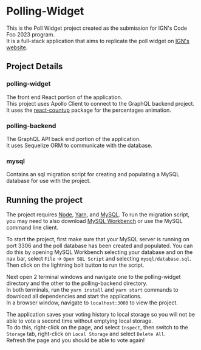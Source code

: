 # Polling-Widget

This is the Poll Widget project created as the submission for IGN's Code Foo 2023 program.  
It is a full-stack application that aims to replicate the poll widget on [IGN's website](https://www.ign.com/articles/the-magicians-elephant-review).  
  
## Project Details  
### polling-widget  
The front end React portion of the application.  
This project uses Apollo Client to connect to the GraphQL backend project.  
It uses the [react-countup](https://www.npmjs.com/package/react-countup) package for the percentages animation.
### polling-backend  
The GraphQL API back end portion of the application.  
It uses Sequelize ORM to communicate with the database.
### mysql  
Contains an sql migration script for creating and populating a MySQL database for use with the project.  
  

  
## Running the project  
The project requires [Node](https://nodejs.org/en/download), [Yarn](https://classic.yarnpkg.com/lang/en/docs/install/#mac-stable), and [MySQL](https://dev.mysql.com/downloads/installer/). 
To run the migration script, you may need to also download [MySQL Workbench](https://www.mysql.com/products/workbench/) or use the MySQL command line client.  
  
To start the project, first make sure that your MySQL server is running on port 3306 and the poll database has been created and populated.
You can do this by opening MySQL Workbench selecting your database and on the nav bar, select `File` -> `Open SQL Script` and selecting `mysql/database.sql`.
Then click on the lightning bolt button to run the script.  
  
Next open 2 terminal windows and navigate one to the polling-widget directory and the other to the polling-backend directory.  
In both terminals, run the `yarn install` and `yarn start` commands to download all dependencies and start the applications.  
In a browser window, navigate to `localhost:3000` to view the project.  
  
The application saves your voting history to local storage so you will not be able to vote a second time without emptying local storage.  
To do this, right-click on the page, and select `Inspect`, then switch to the `Storage` tab, right-click on `Local Storage` and select `Delete All`.  
Refresh the page and you should be able to vote again!
